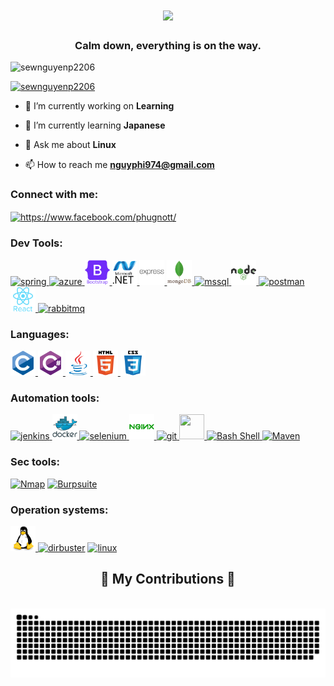 <h1 align="center">
    <img src="https://readme-typing-svg.herokuapp.com/?font=Righteous&size=35&center=true&vCenter=true&width=500&height=70&duration=4000&lines=Hi+There!;+I'm+Sew!👋;+Drawing+The+Universe...;" />
</h1>
<h3 align="center">Calm down, everything is on the way.</h3>

<p align="left"> <img src="https://komarev.com/ghpvc/?username=sewnguyenp2206&label=Profile%20views&color=0e75b6&style=flat" alt="sewnguyenp2206" /> </p>

<p align="left"> <a href="https://github.com/ryo-ma/github-profile-trophy"><img src="https://github-profile-trophy.vercel.app/?username=sewnguyenp2206" alt="sewnguyenp2206" /></a> </p>

- 🔭 I’m currently working on **Learning**

- 🌱 I’m currently learning **Japanese**

- 💬 Ask me about **Linux**

- 📫 How to reach me **nguyphi974@gmail.com**

<h3 align="left">Connect with me:</h3>
<p align="left">
<a href="https://fb.com/https://www.facebook.com/phugnott/" target="blank"><img align="center" src="https://raw.githubusercontent.com/rahuldkjain/github-profile-readme-generator/master/src/images/icons/Social/facebook.svg" alt="https://www.facebook.com/phugnott/" height="30" width="40" /></a>
</p>

<h3 align="left">Dev Tools:</h3>
<a href="https://spring.io/" target="_blank" rel="noreferrer"> <img src="https://www.vectorlogo.zone/logos/springio/springio-icon.svg" alt="spring" width="40" height="40"/> </a> 
<a href="https://azure.microsoft.com/en-in/" target="_blank" rel="noreferrer"> <img src="https://www.vectorlogo.zone/logos/microsoft_azure/microsoft_azure-icon.svg" alt="azure" width="40" height="40"/> </a>
<a href="https://getbootstrap.com" target="_blank" rel="noreferrer"> <img src="https://raw.githubusercontent.com/devicons/devicon/master/icons/bootstrap/bootstrap-plain-wordmark.svg" alt="bootstrap" width="40" height="40"/> </a>
<a href="https://dotnet.microsoft.com/" target="_blank" rel="noreferrer"> <img src="https://raw.githubusercontent.com/devicons/devicon/master/icons/dot-net/dot-net-original-wordmark.svg" alt="dotnet" width="40" height="40"/> </a>
<a href="https://expressjs.com" target="_blank" rel="noreferrer"> <img src="https://raw.githubusercontent.com/devicons/devicon/master/icons/express/express-original-wordmark.svg" alt="express" width="40" height="40"/> </a>
<a href="https://www.mongodb.com/" target="_blank" rel="noreferrer"> <img src="https://raw.githubusercontent.com/devicons/devicon/master/icons/mongodb/mongodb-original-wordmark.svg" alt="mongodb" width="40" height="40"/> </a>
<a href="https://www.microsoft.com/en-us/sql-server" target="_blank" rel="noreferrer"> <img src="https://www.svgrepo.com/show/303229/microsoft-sql-server-logo.svg" alt="mssql" width="40" height="40"/> </a>
<a href="https://nodejs.org" target="_blank" rel="noreferrer"> <img src="https://raw.githubusercontent.com/devicons/devicon/master/icons/nodejs/nodejs-original-wordmark.svg" alt="nodejs" width="40" height="40"/> </a> 
<a href="https://postman.com" target="_blank" rel="noreferrer"> <img src="https://www.vectorlogo.zone/logos/getpostman/getpostman-icon.svg" alt="postman" width="40" height="40"/> </a>
<a href="https://reactjs.org/" target="_blank" rel="noreferrer"> <img src="https://raw.githubusercontent.com/devicons/devicon/master/icons/react/react-original-wordmark.svg" alt="react" width="40" height="40"/> </a>
<a href="https://www.bing.com/ck/a?!&&p=1f03c9bd9e52b0d9JmltdHM9MTcxMDYzMzYwMCZpZ3VpZD0xZGU0ODdlYi0yNGJlLTY4MDItMDEwZC05M2Q5MjVhYzY5MWMmaW5zaWQ9NTIxMg&ptn=3&ver=2&hsh=3&fclid=1de487eb-24be-6802-010d-93d925ac691c&psq=rabbitmq&u=a1aHR0cHM6Ly93d3cucmFiYml0bXEuY29tLw&ntb=1" target="_blank" rel="noreferrer"> <img src="https://seeklogo.com/images/R/rabbitmq-logo-25641A76DE-seeklogo.com.png" alt="rabbitmq" width="40" height="40"/> </a>
<h3 align="left">Languages:</h3>
<a href="https://www.cprogramming.com/" target="_blank" rel="noreferrer"> <img src="https://raw.githubusercontent.com/devicons/devicon/master/icons/c/c-original.svg" alt="c" width="40" height="40"/> </a>
<a href="https://www.w3schools.com/cs/" target="_blank" rel="noreferrer"> <img src="https://raw.githubusercontent.com/devicons/devicon/master/icons/csharp/csharp-original.svg" alt="csharp" width="40" height="40"/> </a>
<a href="https://www.java.com" target="_blank" rel="noreferrer"> <img src="https://raw.githubusercontent.com/devicons/devicon/master/icons/java/java-original.svg" alt="java" width="40" height="40"/> </a>
<a href="https://www.w3.org/html/" target="_blank" rel="noreferrer"> <img src="https://raw.githubusercontent.com/devicons/devicon/master/icons/html5/html5-original-wordmark.svg" alt="html5" width="40" height="40"/> </a>
<a href="https://www.w3schools.com/css/" target="_blank" rel="noreferrer"> <img src="https://raw.githubusercontent.com/devicons/devicon/master/icons/css3/css3-original-wordmark.svg" alt="css3" width="40" height="40"/> </a>
<h3 align="left">Automation tools:</h3>
<a href="https://www.jenkins.io" target="_blank" rel="noreferrer"> <img src="https://www.vectorlogo.zone/logos/jenkins/jenkins-icon.svg" alt="jenkins" width="40" height="40"/> </a>
<a href="https://www.docker.com/" target="_blank" rel="noreferrer"> <img src="https://raw.githubusercontent.com/devicons/devicon/master/icons/docker/docker-original-wordmark.svg" alt="docker" width="40" height="40"/> </a>
 </a>           
 <a href="https://www.selenium.dev" target="_blank" rel="noreferrer"> <img src="https://raw.githubusercontent.com/detain/svg-logos/780f25886640cef088af994181646db2f6b1a3f8/svg/selenium-logo.svg" alt="selenium" width="40" height="40"/> </a>
<a href="https://www.nginx.com" target="_blank" rel="noreferrer"> <img src="https://raw.githubusercontent.com/devicons/devicon/master/icons/nginx/nginx-original.svg" alt="nginx" width="40" height="40"/> </a>
<a href="https://git-scm.com/" target="_blank" rel="noreferrer"> <img src="https://www.vectorlogo.zone/logos/git-scm/git-scm-icon.svg" alt="git" width="40" height="40"/>
<a href="https://www.linux.org/" target="_blank" rel="noreferrer"> <img src="https://th.bing.com/th/id/OIP.b1eX9rmZaovEBLHVrDscbwAAAA?rs=1&pid=ImgDetMain" alt="" width="40" height="40"/> </a>
<a href="https://www.linux.org/" target="_blank" rel="noreferrer"> <img src="https://upload.wikimedia.org/wikipedia/commons/2/24/Ansible_logo.svg" alt="Bash Shell" width="60" height="60"/> </a>
<a href="https://maven.apache.org/" target="_blank" rel="noreferrer"> <img src="https://cdn.icon-icons.com/icons2/2107/PNG/512/file_type_maven_icon_130397.png" alt="Maven" width="40" height="40"/> </a>
<h3 align="left">Sec tools:</h3>
<a href="#" target="_blank" rel="noreferrer"><img src="https://nmap.org/images/nmap-logo-256x256.png" width="36" height="36" alt="Nmap" /></a>
<a href="#" target="_blank" rel="noreferrer"><img src="https://www.pngkey.com/png/full/549-5496472_burp-suite-icon.png" width="36" height="36" alt="Burpsuite" /></a>
<h3 align="left">Operation systems:</h3>
<a href="https://www.linux.org/" target="_blank" rel="noreferrer"> <img src="https://raw.githubusercontent.com/devicons/devicon/master/icons/linux/linux-original.svg" alt="linux" width="40" height="40"/> </a>
<a href="#" target="_blank" rel="noreferrer"><img src="https://www.kali.org/tools/dirbuster/images/dirbuster-logo.svg" width="36" height="36" alt="dirbuster" /></a>
<a href="https://www.linux.org/" target="_blank" rel="noreferrer"> <img src="https://assets.ubuntu.com/v1/3cf74f71-Canonical%20Dark.svg" alt="linux" width="60" height="60"/> </a>

<div align="center">
  <h2>🐍 My Contributions 🐍</h2>
  <br>
  <img alt="snake eating my contributions" src="https://raw.githubusercontent.com/salesp07/salesp07/output/github-contribution-grid-snake.svg" />
  
  <br/><br/><br/>
</div>



<br/><br/>

